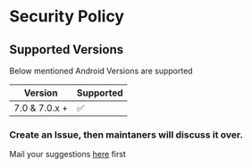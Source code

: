 # Security Policy

## Supported Versions

Below mentioned Android Versions are supported

| Version        | Supported          |
| ----------     | ------------------ |
| 7.0 & 7.0.x +  | :white_check_mark: |




### Create an Issue, then maintaners will discuss it over.

Mail your suggestions [here](mailto:connectwithspandan@gmail.com) first
